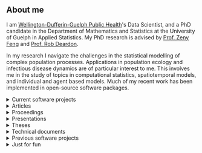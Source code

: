 <h2>About me</h2>
<p>I am <a href="https://www.wdgpublichealth.ca">Wellington-Dufferin-Guelph Public Health</a>'s Data Scientist, and a PhD candidate in the Department of Mathematics and Statistics at the University of Guelph in Applied Statistics. My PhD research is advised by <a href="https://zfeng.uoguelph.ca">Prof. Zeny Feng</a> and <a href="http://people.ucalgary.ca/~robert.deardon/">Prof. Rob Deardon</a>.</p>
<p>In my research I navigate the challenges in the statistical modelling of complex population processes. Applications in population ecology and infectious disease dynamics are of particular interest to me. This involves me in the study of topics in computational statistics, spatiotemporal models, and individual and agent based models. Much of my recent work has been implemented in open-source software packages.</p>

<details><summary>Current software projects</summary>
<i>Pathogen.jl (2015-present)</i>
<p><a href="https://github.com/jangevaare/Pathogen.jl">Pathogen.jl</a> is an implementation of some of my PhD research into transmission network individual level models of infectious disease, and <a href="https://en.wikipedia.org/wiki/Viral_phylodynamics">phylodynamic</a> models in <a href="https://julialang.org">Julia</a>. It seeks to provide accessible and flexible tools for the simulation, description, visualization, and Bayesian inference of such models. This software provides methods for imputation of event times and transmission networks using data augmentation 

<img src="https://github.com/jangevaare/Pathogen.jl/raw/master/examples/SIR%20Simulation/epiplot.png" width="500"></p>
<i>SubstitutionModels.jl (2017-present)</i>
<p><a href="https://github.com/BioJulia/SubstitutionModels.jl">SubstitutionModels.jl</a> is a package that I&#39;ve contributed to the <a href="https://biojulia.net/Bio.jl/">BioJulia organization</a>. At this time, it provides performant utilities for dealing with nucleic acid substitution models using <a href="https://github.com/JuliaArrays/StaticArrays.jl">StaticArrays.jl</a> and Julia&#39;s <a href="https://docs.julialang.org/en/v1/manual/methods/">multiple dispatch</a>. These models are used for genetic distance calculations, phylogenetic tree construction, genetic sequence simulation, etc.</p>
<i>PhyloTrees.jl (2016-present)</i>
<p><a href="https://github.com/jangevaare/PhyloTrees.jl">PhyloTrees.jl</a> provides a representation of rooted phylogenetic trees in Julia. My eventual goal is to implement Bayesian phylogenetic tree inference using MCMC in Julia with this package. For the time being it has been used in the implementation of phylodynamic models as part of my PhD research.

<img src="https://raw.githubusercontent.com/jangevaare/PhyloTrees.jl/master/treeplot.png" width="500"></p>
<i>GeneticBitArrays.jl (2019-present)</i>
<p><a href="https://github.com/jangevaare/GeneticBitArrays.jl">GeneticBitArrays.jl</a> uses <a href="https://docs.julialang.org/en/v1/base/arrays/#Base.BitArray">Julia&#39;s <code>BitArray</code>s</a> to represent RNA and DNA sequences. This representation is space efficient and highly interpretable. <code>BitArray</code>s also work great with linear algebra in Julia - such as may be used for phylogenetic inference, and simulation of genetic sequences.</p>
<i>PhyloModels.jl (2016-2020)</i>
<p><a href="https://github.com/jangevaare/PhyloModels.jl">PhyloModels.jl</a> builds on my work with <a href="https://github.com/jangevaare/GeneticBitArrays.jl">GeneticBitArrays.jl</a>, <a href="https://github.com/jangevaare/PhyloTrees.jl">PhyloTrees.jl</a>, <a href="https://github.com/BioJulia/SubstitutionModels.jl">SubstitutionModels.jl</a>. It implements <a href="https://doi.org/10.1093%2Fsysbio%2F22.3.240">Felsenstein&#39;s Pruning Algorithm</a> for loglikelihood calculation of phylogenetic trees with aligned genetic sequences at their tips. A <code>Dict</code> with <code>Int64</code> node IDs as keys and <code>GeneticSeq</code> as values is used for input for the loglikelihood calculation, as well as the output from simulation of genetic sequences.
</p>
</details>

<details><summary>Articles</summary>
<i>Preprints</i>
<ul>
<li><b>Angevaare, J.</b>, Feng, Z., Deardon, R. (2020) Pathogen.jl: Infectious disease transmission network modelling with the Julia language. arXiv:<a href="https://arxiv.org/abs/2002.05850">2002.05850</a></li>
</ul>

<i>Submitted</i>
<ul>
<li><b>Angevaare, J.</b>, Feng, Z., Deardon, R. (2020) Pathogen.jl: Infectious disease transmission network modelling with the Julia language. Submitted to the Journal of Statistical Software</li>
<li><b>Angevaare, J.</b>, Feng, Z. and Deardon, R. (2020) Inference of latent event times and transmission networks in individual level infectious disease models. Submitted to Spatial and Spatiotemporal Epidemiology</li>
</ul>
</details>

<details><summary>Proceedings</summary>
<p><ul><li>Rose, D., Edwards, B., Kett, R., Gillis, D., <b>Angevaare, J.</b> (2017) Exploring Anthropogenic Activities and Management Decisions Using a Novel Environmental Agent Based Model. IEEE International Humanitarian Technology Conference, Toronto, ON
</li></ul>
</p></details>
<details><summary>Presentations</summary>
<p>
<ul>
<li><a href="https://github.com/jangevaare/jangevaare.github.io/raw/master/2017%20Epidemics%206%20presentation.pdf"><b>Angevaare, J.<sup>✦</sup></b>, Feng, Z., Deardon, R. (2017) Simulation and inference of phylodynamic individual level models. Epidemics 6 International Conference on Infectious Disease Dynamics. Sitges, Spain (contributed oral presentation)</a></li>
<li><b>Angevaare, J.<sup>✦</sup></b>, Feng, Z., Deardon, R. (2016) Phylodynamic individual level models: strategies for simulation and inference. Southwestern Ontario Graduate Mathematics and Statistics Conference, Guelph, ON (contributed poster presentation)</li>
<li><a href="https://github.com/jangevaare/jangevaare.github.io/raw/master/2016%20JSM%20poster.pdf"><b>Angevaare, J.<sup>✦</sup></b>, Feng, Z., Deardon, R. (2016) Phylodynamic individual level models: strategies for simulation and inference. Joint Statistical Meetings, Chicago, IL (contributed poster presentation)</a></li>
<li><b>Angevaare, J.<sup>✦</sup></b>, Feng, Z., Deardon, R. (2016) Phylodynamic individual level models: strategies for simulation and inference. Annual Meeting of the Statistical Society of Canada, Brock University, St. Catharines, ON (contributed poster presentation)</li>
<li><a href="https://github.com/jangevaare/jangevaare.github.io/raw/master/2016%20CAVEPM%20poster.pdf"><b>Angevaare, J.<sup>✦</sup></b>, Feng, Z., Deardon, R. (2016) A Phylodynamic extension to individual level models. Canadian Association of Veterinary Epidemiology and Preventive Medicine Conference, University of Guelph, Guelph, ON (contributed poster presentation)</a></li>
<li>Rose, D.<sup>✦</sup>, Kett, R., Yodzis, M., <b>Angevaare, J.</b>, Gillis, D. (2015) A combined agent and stage structured model to investigate anthropogenic activities on a wild fish population. College of Physical and Engineering Science Undergraduate Poster Session, University of Guelph, Guelph, ON (contributed poster presentation)</li>
<li><b>Angevaare, J.<sup>✦</sup></b> (2014) Fitting disease models with likelihoods. Community of Interest in Disease Modelling, University of Guelph, Guelph, ON (oral presentation)</li>
<li><b>Angevaare, J.<sup>✦</sup></b>, Gillis, D., Darlington, G. (2014) Efficient Bayesian Inference for Conditionally Autoregressive Models. Annual Meeting of the Statistical Society of Canada, University of Toronto, Toronto, ON (contributed poster presentation)</li>
<li><b>Angevaare, J.<sup>✦</sup></b>, Gillis, D. (2012). The Utility of Catch Per Unit Effort Variance. Annual Meeting of the Statistical Society of Canada, University of Guelph, Guelph, ON (contributed poster presentation)</li>
<li>Gillis, D.<sup>✦</sup>, <b>Angevaare, J.</b> (2012). Something’s Fishy. Colloquium Joint BIOM&amp;S Seminar Series, University of Guelph, Guelph, ON (invited presentation)</li></ul>
<sup>✦</sup><small>presenting author</small>
</p></details>

<details><summary>Theses</summary>
<p>
<ul>
<li><b>Angevaare, J.</b> (2014) Efficient Bayesian Inference for Conditionally Autoregressive Models. Department of Mathematics and Statistics, University of Guelph, Guelph, ON. Master's Thesis. April 2014. 122 pp. Advisors: <a href="https://danielgillis.wordpress.com">Prof. Daniel Gillis</a>, <a href="https://mathstat.uoguelph.ca/people/darlington">Prof. Gerarda Darlington</a>.
</li></ul>
</p></details>

<details><summary>Technical documents</summary>
<p>
<ul>
<li>Gillis, D., Alexander, C., <b>Angevaare, J.</b>, Bakar, C., Cox, R., Kramski, N., Krsic, N. (2014) SON-BP Collaborative Lake Whitefish Research Project: Year 3 report. Technical document.</li>

<li><b>Angevaare, J.</b>, Gillis, D., Cox, R. (2014) SON-BP Collaborative Lake Whitefish Research Project: Milestone 5: Report on Application and Evaluation of Population Models. Technical document. June 2014. 28 pp.</li>

<li><b>Angevaare, J.</b>, Gillis, D. (2014) SON-BP Collaborative Lake Whitefish Research Project: Milestones C3 &amp; C4 - Estimates of Life History and Mortality Parameters of Lake Whitefish (Coregonus clupeaformis). Technical document. January 2014. 15 pp.</li>

<li>Gillis, D., <b>Angevaare, J.</b>, Rueffer, M., Horrocks, J. (2012). Analysis of Total Allowable Catch. Technical document. October 2012. 34 pp.</li>

<li><b>Angevaare, J.</b> (2012) Lake Huron Lake Whitefish Life History Parameters. Technical document. September 2012. 106 pp. (including appendices)</li>
</ul></p></details>

<details><summary>Previous software projects</summary>
<i>FishABM.jl (2014-2015)</i>
<p><a href="https://github.com/jangevaare/FishABM.jl">FishABM.jl</a> was an implementation of a lifecycle model for the application of fisheries management. An age-structured model was used for adults, with options for commercial or recreational harvest. A highly detailed agent based model was used from egg through to juvenilles life stages, grouping individuals from the same brood into an single agent. Movement and various sources of mortality (habitat specific), and the eventual impact on assumptions surrounding movement and mortality on the health of the fishery could be tracked.
</p>
<i>Fisheries_ABM (2014)</i>
<p><a href="https://github.com/jangevaare/Fisheries_ABM">Fisheries_ABM</a> was a prototype for would eventually become <a href="https://github.com/jangevaare/FishABM.jl">FishABM.jl</a>, built in R. It was an stochastic agent based model of a fishery that could account for harvest and anthropogenic mortality sources.
</p>
<i>ILMs.jl (2014-2015)</i>
<p><a href="https://github.com/jangevaare/ILMs.jl">ILMs.jl</a> was my first implementation of individual level models of infectious disease in Julia. It offered simulation and inference in continuous and discrete time, when event times can assumed to be known, for models utilizing power-law infectivity kernel. This package is superceded by my more recent and involved work with <a href="https://github.com/jangevaare/Pathogen.jl">Pathogen.jl</a>. My experience developing this package convinced me to go all-in with Julia for my PhD research.
</p>
<i>ILMPythonTools (2014)</i>
<p><a href="https://github.com/jangevaare/ilmpythontools">ILMPythonTools</a> was an early python implementation of tools for individual level models of infectious disease. This work was stopped in favour of developing such tools instead in <a href="https://julialang.org">Julia</a>.
</p>
</details>

<details><summary>Just for fun</summary>
<i>brew2 (2018-present)</i>
<p><a href="https://github.com/jangevaare/brew2">brew2</a> is an app built in <a href="https://nodered.org">Node-RED</a> for brewery control using <a href="https://www.raspberrypi.org">Raspberry Pi</a>. It implements sophisticated PID algorithms for mash temperature control using various recirculating mash systems. Its more custom features are written in javascript. Logging uses <a href="https://www.influxdata.com">influxdb</a> time series database. I have a couple posts on my brewing blog related to this work <a href="https://onbrewing.com/brewing-with-node-red-pt-1/">here</a>, and <a href="https://onbrewing.com/brewing-with-node-red-pt-2-my-dashboard/">here</a>.
<br>
<img src="https://github.com/jangevaare/brew2/raw/master/main.png" width="500">
</p>
<i>Various CraftBeerPi3 plugins (2017-2019)</i>
<p>I have developed several popular plugins for <a href="http://web.craftbeerpi.com">CraftBeerPi3</a> brewery control software in python:
<ul><li><a href="https://github.com/jangevaare/cbpi-CascadeControl">CascadeControl</a></li>
<li><a href="https://github.com/jangevaare/cbpi-DependentActor">DependentActor</a></li>
<li><a href="https://github.com/jangevaare/cbpi-OneWireAdvanced">OneWireAdvanced</a></li>
<li><a href="https://github.com/jangevaare/cbpi-OnAtStartup">OnAtStartup</a></li></ul>
I have a summary of these on my <a href="https://onbrewing.com/craftbeerpi-3-plugins/">brewing blog</a>.
</p>
<i>HopScrape (2018)</i>
<p><a href="https://github.com/jangevaare/HopScrape">This project</a> incorporated scraping, and imputation of hop data using <a href="https://www.crummy.com/software/BeautifulSoup/">BeautifulSoup</a>, <a href="https://pandas.pydata.org">pandas</a>, and <a href="https://pypi.org/project/fancyimpute/">fancyimpute</a>. The cleaned and imputed data resulting from this project are available on the repo.
</p>
<i>TriangleDash (2018)</i>
<p><a href="https://github.com/jangevaare/triangledash">TriangleDash</a> is a small application I made to learn <a href="https://plotly.com/dash/">Plotly&#39;s Dash</a>. It is an explanation, calculation, and visualization of results from triangle test sensory analysis. It&#39;s deployed on heroku and can be used <a href="https://triangledash.herokuapp.com">here</a>.
</p>
<i>Homebrewing PCBs (2018-Current)</i>
<p>I learned a bit about PCB design and electronics, then created a couple board designs for homebrewing applications using Raspberry Pi and ESP8266 IoT devices <a href="https://github.com/jangevaare/Homebrewing-PCBs">and open-sourced them</a>. They can also be purchased from PCBS.io<sup><a href="https://PCBs.io/share/4QvpO">1</a>, <a href="https://PCBs.io/share/zk7Px">2</a></sup> and PCBWay.com<sup><a href="https://www.pcbway.com/project/shareproject/ESP8266_Homebrew_v0_1_3.html">1</a>, <a href="https://www.pcbway.com/project/shareproject/Raspberry_Pi_Homebrew_board_v0_2_2.html">2</a></sup>. 100s of these boards have now been produced.
<br>
<img src="pcb1.png" width="250">
<img src="pcb2.png" width="250">
</p></details>
